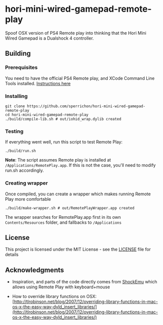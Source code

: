 # hori-mini-wired-gamepad-remote-play

Spoof OSX version of PS4 Remote play into thinking that the Hori Mini Wired Gamepad is a Dualshock 4 controller.

## Building

### Prerequisites

You need to have the official PS4 Remote play, and XCode Command Line Tools installed.  [Instructions here](http://railsapps.github.io/xcode-command-line-tools.html)

### Installing

```
git clone https://github.com/sperrichon/hori-mini-wired-gamepad-remote-play
cd hori-mini-wired-gamepad-remote-play
./build/compile-lib.sh # out/iohid_wrap.dylib created
```

### Testing

If everything went well, run this script to test Remote Play:

```
./build/run.sh
```

**Note**: The script assumes Remote play is installed at `/Applications/RemotePlay.app`. If this is not the case, you'll need to modify run.sh accordingly. 

### Creating wrapper

Once compiled, you can create a wrapper which makes running Remote Play more comfortable

```
./build/make-wrapper.sh # out/RemotePlayWrapper.app created
```

The wrapper searches for RemotePlay.app first in its own `Contents/Resources` folder, and fallbacks to `/Applications`

## License

This project is licensed under the MIT License - see the [LICENSE](LICENSE) file for details

## Acknowledgments

* Inspiration, and parts of the code directly comes from [ShockEmu](https://github.com/daeken/ShockEmu) which allows using Remote Play with keyboard+mouse

* How to override library functions on OSX: [http://tlrobinson.net/blog/2007/12/overriding-library-functions-in-mac-os-x-the-easy-way-dyld_insert_libraries/](http://tlrobinson.net/blog/2007/12/overriding-library-functions-in-mac-os-x-the-easy-way-dyld_insert_libraries/)